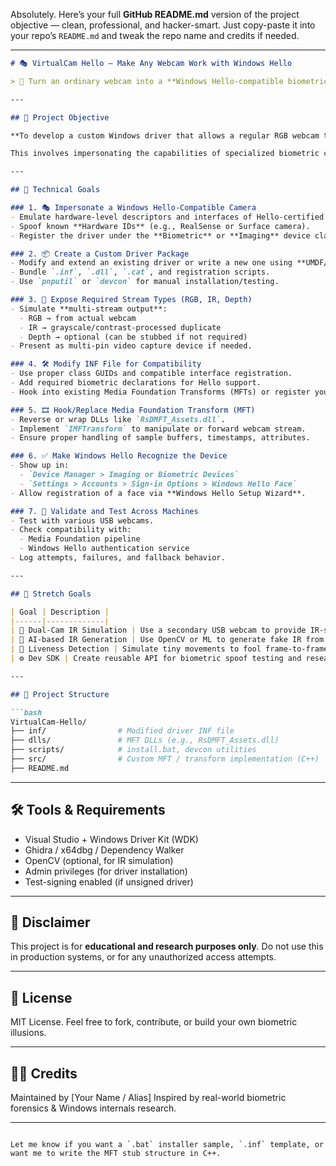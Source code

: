 Absolutely. Here’s your full **GitHub README.md** version of the project objective — clean, professional, and hacker-smart. Just copy-paste it into your repo’s `README.md` and tweak the repo name and credits if needed.

---

````markdown
# 🎭 VirtualCam Hello – Make Any Webcam Work with Windows Hello

> 🚨 Turn an ordinary webcam into a **Windows Hello-compatible biometric camera** by impersonating certified hardware using a custom driver + Media Foundation hooks.

---

## 📌 Project Objective

**To develop a custom Windows driver that allows a regular RGB webcam to be detected and used as a compatible facial recognition camera by Windows Hello.**

This involves impersonating the capabilities of specialized biometric cameras (e.g., Intel RealSense), simulating additional streams (like IR), and exposing the expected interfaces and descriptors that Windows Hello requires for facial authentication.

---

## 🔧 Technical Goals

### 1. 🎭 Impersonate a Windows Hello-Compatible Camera
- Emulate hardware-level descriptors and interfaces of Hello-certified devices.
- Spoof known **Hardware IDs** (e.g., RealSense or Surface camera).
- Register the driver under the **Biometric** or **Imaging** device class.

### 2. 📦 Create a Custom Driver Package
- Modify and extend an existing driver or write a new one using **UMDF/KMDF**.
- Bundle `.inf`, `.dll`, `.cat`, and registration scripts.
- Use `pnputil` or `devcon` for manual installation/testing.

### 3. 🧬 Expose Required Stream Types (RGB, IR, Depth)
- Simulate **multi-stream output**:
  - RGB → from actual webcam
  - IR → grayscale/contrast-processed duplicate
  - Depth → optional (can be stubbed if not required)
- Present as multi-pin video capture device if needed.

### 4. 🛠️ Modify INF File for Compatibility
- Use proper class GUIDs and compatible interface registration.
- Add required biometric declarations for Hello support.
- Hook into existing Media Foundation Transforms (MFTs) or register your own.

### 5. 🎞️ Hook/Replace Media Foundation Transform (MFT)
- Reverse or wrap DLLs like `RsDMFT_Assets.dll`.
- Implement `IMFTransform` to manipulate or forward webcam stream.
- Ensure proper handling of sample buffers, timestamps, attributes.

### 6. ✅ Make Windows Hello Recognize the Device
- Show up in:
  - `Device Manager > Imaging or Biometric Devices`
  - `Settings > Accounts > Sign-in Options > Windows Hello Face`
- Allow registration of a face via **Windows Hello Setup Wizard**.

### 7. 🧪 Validate and Test Across Machines
- Test with various USB webcams.
- Check compatibility with:
  - Media Foundation pipeline
  - Windows Hello authentication service
- Log attempts, failures, and fallback behavior.

---

## 🧠 Stretch Goals

| Goal | Description |
|------|-------------|
| 🎥 Dual-Cam IR Simulation | Use a secondary USB webcam to provide IR-style grayscale stream |
| 🧠 AI-based IR Generation | Use OpenCV or ML to generate fake IR from RGB input |
| 🔐 Liveness Detection | Simulate tiny movements to fool frame-to-frame analysis |
| ⚙️ Dev SDK | Create reusable API for biometric spoof testing and research |

---

## 📁 Project Structure

```bash
VirtualCam-Hello/
├── inf/                # Modified driver INF file
├── dlls/               # MFT DLLs (e.g., RsDMFT_Assets.dll)
├── scripts/            # install.bat, devcon utilities
├── src/                # Custom MFT / transform implementation (C++)
├── README.md
````

---

## 🛠 Tools & Requirements

* Visual Studio + Windows Driver Kit (WDK)
* Ghidra / x64dbg / Dependency Walker
* OpenCV (optional, for IR simulation)
* Admin privileges (for driver installation)
* Test-signing enabled (if unsigned driver)

---

## 🔐 Disclaimer

This project is for **educational and research purposes only**.
Do not use this in production systems, or for any unauthorized access attempts.

---

## 📜 License

MIT License. Feel free to fork, contribute, or build your own biometric illusions.

---

## 🧑‍💻 Credits

Maintained by \[Your Name / Alias]
Inspired by real-world biometric forensics & Windows internals research.

---

```

Let me know if you want a `.bat` installer sample, `.inf` template, or want me to write the MFT stub structure in C++.
```

